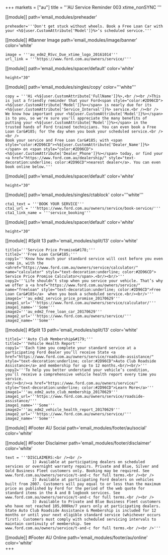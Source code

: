 +++
markets = ["au"]
title = '''AU Service Reminder 003 xtime_nonSYNC '''

[[module]]
path='email_modules/preheader'

	preheader='''Don't get stuck without wheels. Book a Free Loan Car with your <%${user.CustomAttribute['Model']}%>’s scheduled service.'''


[[module]] #Banner Image
path='email_modules/image/banner'
color='white'

	image = '''au_edm2_RSvc_Due_xtime_logo_20161014'''
	url_link = '''https://www.ford.com.au/owners/service/'''
    
[[module]]
path='email_modules/spacer/default'
color='white'

	height="30"
    
[[module]]
path='email_modules/singles/copy'
color='''white'''

	copy = '''Hi <%${user.CustomAttribute['FullName']}%>,<br /><br />This is just a friendly reminder that your Ford<span style="color:#2D96CD"><%${user.CustomAttribute['Model']}%></span> is nearly due for its <%${user.CustomAttribute['Service_Interval']}%> service.<br /><br />
    We know how important your <%${user.CustomAttribute['Model']}%></span> is to you, so we're sure you'll appreciate the many benefits of putting your <%${user.CustomAttribute['Model']}%></span> in the trusted hands of Ford trained technicians. You can even book a Free Loan Car&#185; for the day when you book your scheduled service.<br /><br />
    Book your service and Free Loan Car&#185; with <span style="color:#2D96CD"><%${user.CustomAttribute['Dealer_Name']}%></span> on <span style="color:#2D96CD"><%${user.CustomAttribute['Dealer_Phone']}%></span> today, or find your <a href="https://www.ford.com.au/dealership/" style="text-decoration:underline; color:#2D96CD">nearest dealer</a>. You can even book online below.'''

[[module]]
path='email_modules/spacer/default'
color='white'

	height="30"

[[module]]
path='email_modules/singles/ctablock'
color='''white'''

	cta1_text = '''BOOK YOUR SERVICE'''
	cta1_url = '''https://www.ford.com.au/owners/service/book-service/'''
	cta1_link_name = '''service_booking'''
    
[[module]]
path='email_modules/spacer/default'
color='white'

	height="30"
    
 [[module]] #Split 13
path='email_modules/split/13'
color='white'

	title1='''Service Price Promise&#178;'''
	title2='''Free Loan Car&#185;'''
	copy1='''Know how much your standard service will cost before you even come in, with the <ahref="https://www.ford.com.au/owners/service/calculator/" name="calculator" style="text-decoration:underline; color:#2D96CD"> Service Price Promise Calculator</span>.<br/><br/>'''
	copy2='''Life shouldn’t stop when you service your vehicle. That’s why we offer a <a href="https://www.ford.com.au/owners/service/" name="freeloan" style="text-decoration:underline; color:#2D96CD">Free Loan Car&#185</a>  when you book a scheduled service.<br/><br/>'''
	image1='''au_edm2_service_price_promise_20170629'''
    image1_url='''https://www.ford.com.au/owners/service/calculator/'''
    image1_name='''Some'''
    image2='''au_edm2_free_loan_car_20170629'''
    image2_url='''https://www.ford.com.au/owners/service/'''
    image2_name='''Some'''

 [[module]] #Split 13
path='email_modules/split/13'
color='white'

	title1='''Auto Club Membership&#179;'''
	title2='''Vehicle Health Report'''
	copy1='''Each time you complete your standard service at a participating Ford dealer you’ll receive State <a href="https://www.ford.com.au/owners/service/roadside-assistance/" style="text-decoration:underline; color:#2D96CD">Auto Club Roadside Assistance</a> and membership for up to 12 months.<br/><br/>'''
	copy2='''To help you better understand your vehicle’s condition, you’ll receive a comprehensive vehicle health report every time you service.
    <br/><br/><a href="https://www.ford.com.au/owners/service/" style="text-decoration:underline; color:#2D96CD">Learn More</a>'''
	image1='''au_edm2_auto_club_membership_20170629'''
    image1_url='''https://www.ford.com.au/owners/service/roadside-assistance/'''
    image1_name='''Some'''
    image2='''au_edm2_vehicle_health_report_20170629'''
    image2_url='''https://www.ford.com.au/owners/service/'''
    image2_name='''Some'''

[[module]] #Footer AU Social
path='email_modules/footer/au/social'
color='white'

[[module]] #Footer Disclaimer 
path='email_modules/footer/disclaimer'
color='white'

	text = '''DISCLAIMERS:<br /><br />
				1) Available at participating dealers on scheduled services or overnight warranty repairs. Private and Blue, Silver and Gold Business Fleet customers only. Booking may be required. See www.ford.com.au/owners/service/t-and-c for full terms.<br /><br />
                2) Available at participating Ford dealers on vehicles built from 2007. Customers will pay equal to or less than the maximum price as published by Ford for the period of the web quote for standard items in the A and B logbook services. See www.ford.com.au/owners/service/t-and-c for full terms.<br /><br />
                3) Available to Private and Blue Business Fleet customers who have not reached 105,000km/7 years only at participating dealers. State Auto Club Roadside Assistance & Membership is included for 12 months or until your next eligible standard service (whichever occurs first). Customers must comply with scheduled servicing intervals to maintain continuity of membership. See www.ford.com.au/owners/service/t-and-c for full terms.<br /><br />'''
                

[[module]] #Footer AU Online
path='email_modules/footer/au/online'
color='white'    
+++